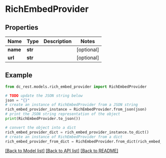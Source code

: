 # RichEmbedProvider


## Properties

Name | Type | Description | Notes
------------ | ------------- | ------------- | -------------
**name** | **str** |  | [optional] 
**url** | **str** |  | [optional] 

## Example

```python
from dc_rest.models.rich_embed_provider import RichEmbedProvider

# TODO update the JSON string below
json = "{}"
# create an instance of RichEmbedProvider from a JSON string
rich_embed_provider_instance = RichEmbedProvider.from_json(json)
# print the JSON string representation of the object
print(RichEmbedProvider.to_json())

# convert the object into a dict
rich_embed_provider_dict = rich_embed_provider_instance.to_dict()
# create an instance of RichEmbedProvider from a dict
rich_embed_provider_from_dict = RichEmbedProvider.from_dict(rich_embed_provider_dict)
```
[[Back to Model list]](../README.md#documentation-for-models) [[Back to API list]](../README.md#documentation-for-api-endpoints) [[Back to README]](../README.md)



